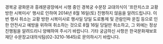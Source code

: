 경복궁 광화문과 흥례문광장에서 시행 중인 경복궁 수문장 교대의식이 '프란치스코 교황 방한 시복미사' 행사로 인하여 2014년 8월 16일(토) 진행하지 않음을 알려드립니다. 이번 행사 취소는 교황 방한 시복미사로 행사일 당일 도로통제 및 관람인파 운집 등으로 인한 안전사고 예방을 위하여 취소하는 것으로 8월 16일 당일만 취소하고, 그 외에는 정상 진행됨을 알려드리니 양해하여 주시기 바랍니다. 기타 궁금하신 사항은 한국문화재보호재단 수문장교대의식팀(02-3210-1645)로 문의하시기 바랍니다.